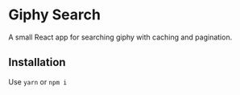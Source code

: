 
# Giphy Search

A small React app for searching giphy with caching and pagination.

## Installation

Use `yarn` or `npm i`
